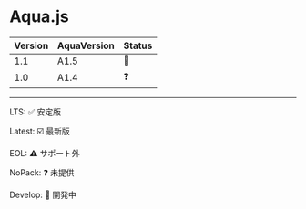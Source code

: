 # Aqua.js
| Version | AquaVersion | Status |
| - | - | - |
| 1.1 | A1.5 | 🚧 |
| 1.0 | A1.4 | ❓ |

---

LTS: ✅ 安定版

Latest: ☑️ 最新版

EOL: ⚠️ サポート外

NoPack: ❓ 未提供

Develop: 🚧 開発中